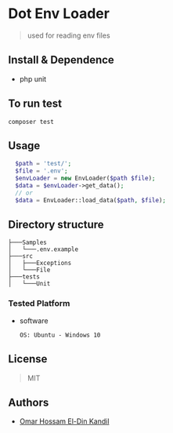 # Dot Env Loader
> used for reading env files
## Install & Dependence

- php unit

## To run test

  ```text
  composer test
  ```

## Usage

```php
  $path = 'test/';
  $file = '.env';
  $envLoader = new EnvLoader($path $file);
  $data = $envLoader->get_data();
  // or
  $data = EnvLoader::load_data($path, $file);
````

## Directory structure

```tree
├───Samples
│   └───.env.example
├───src
│   ├───Exceptions
│   └───File
├───tests
│   └───Unit
```

### Tested Platform

- software

  ```text
  OS: Ubuntu - Windows 10
  ```

## License

> MIT

## Authors

- [Omar Hossam El-Din Kandil](https://www.linkedin.com/in/omar-hossameldin-kandil-74633a1bb/)
